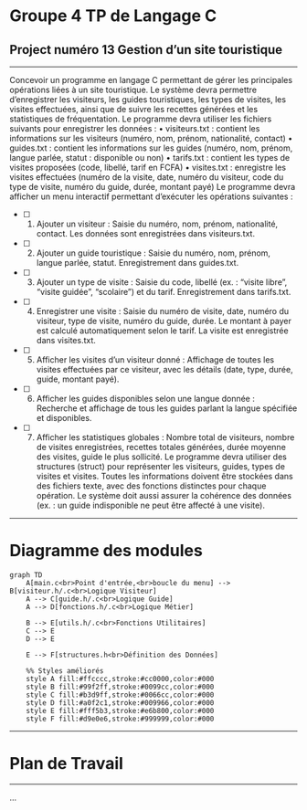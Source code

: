 # Groupe 4 TP de Langage C
## Project numéro 13 Gestion d’un site touristique
****

Concevoir un programme en langage C permettant de gérer les principales
opérations liées à un site touristique. Le système devra permettre d’enregistrer les
visiteurs, les guides touristiques, les types de visites, les visites effectuées, ainsi que de
suivre les recettes générées et les statistiques de fréquentation.
Le programme devra utiliser les fichiers suivants pour enregistrer les données :
• visiteurs.txt : contient les informations sur les visiteurs (numéro, nom, prénom,
nationalité, contact)
• guides.txt : contient les informations sur les guides (numéro, nom, prénom,
langue parlée, statut : disponible ou non)
• tarifs.txt : contient les types de visites proposées (code, libellé, tarif en FCFA)
• visites.txt : enregistre les visites effectuées (numéro de la visite, date, numéro du
visiteur, code du type de visite, numéro du guide, durée, montant payé)
Le programme devra afficher un menu interactif permettant d’exécuter les opérations
suivantes :
- [ ] 1. Ajouter un visiteur : Saisie du numéro, nom, prénom, nationalité, contact. Les
         données sont enregistrées dans visiteurs.txt.
- [ ] 2. Ajouter un guide touristique : Saisie du numéro, nom, prénom, langue parlée,
         statut. Enregistrement dans guides.txt.
- [ ] 3. Ajouter un type de visite : Saisie du code, libellé (ex. : “visite libre”, “visite
         guidée”, “scolaire”) et du tarif. Enregistrement dans tarifs.txt.
- [ ] 4. Enregistrer une visite : Saisie du numéro de visite, date, numéro du visiteur, type
         de visite, numéro du guide, durée. Le montant à payer est calculé
         automatiquement selon le tarif. La visite est enregistrée dans visites.txt.
- [ ] 5. Afficher les visites d’un visiteur donné : Affichage de toutes les visites effectuées
         par ce visiteur, avec les détails (date, type, durée, guide, montant payé).
- [ ] 6. Afficher les guides disponibles selon une langue donnée : Recherche et
         affichage de tous les guides parlant la langue spécifiée et disponibles.
- [ ] 7. Afficher les statistiques globales : Nombre total de visiteurs, nombre de visites
         enregistrées, recettes totales générées, durée moyenne des visites, guide le
         plus sollicité.
         Le programme devra utiliser des structures (struct) pour représenter les visiteurs, guides,
         types de visites et visites. Toutes les informations doivent être stockées dans des fichiers
         texte, avec des fonctions distinctes pour chaque opération. Le système doit aussi
         assurer la cohérence des données (ex. : un guide indisponible ne peut être affecté à
         une visite).
****
# Diagramme des modules
```mermaid
graph TD
    A[main.c<br>Point d'entrée,<br>boucle du menu] --> B[visiteur.h/.c<br>Logique Visiteur]
    A --> C[guide.h/.c<br>Logique Guide]
    A --> D[fonctions.h/.c<br>Logique Métier]

    B --> E[utils.h/.c<br>Fonctions Utilitaires]
    C --> E
    D --> E

    E --> F[structures.h<br>Définition des Données]

    %% Styles améliorés
    style A fill:#ffcccc,stroke:#cc0000,color:#000
    style B fill:#99f2ff,stroke:#0099cc,color:#000
    style C fill:#b3d9ff,stroke:#0066cc,color:#000
    style D fill:#a0f2c1,stroke:#009966,color:#000
    style E fill:#fff5b3,stroke:#e6b800,color:#000
    style F fill:#d9e0e6,stroke:#999999,color:#000
```


****
# Plan de Travail
****
...
